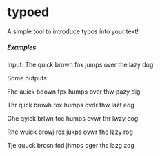 # typoed

A simple tool to introduce typos into your text!

##### Examples

Input: The quick brown fox jumps over the lazy dog

Some outputs:

Fhe auick bdown fpx humps pver thw pazy dig

Thr qiick browh rox humps ovdr thw lazt eog

Ghe qyick brlwn foc humps ovwr thr lwzy cog

Rhe wuick browj rox jukps ovwr fhe lzzy rog

Tje quuck brosn fod jhmps oger ths lazg zog
